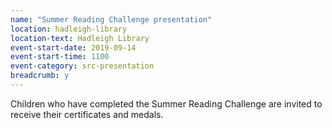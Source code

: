 ```yaml
---
name: "Summer Reading Challenge presentation"
location: hadleigh-library
location-text: Hadleigh Library
event-start-date: 2019-09-14
event-start-time: 1100
event-category: src-presentation
breadcrumb: y
---
```


Children who have completed the Summer Reading Challenge are invited to receive their certificates and medals.
